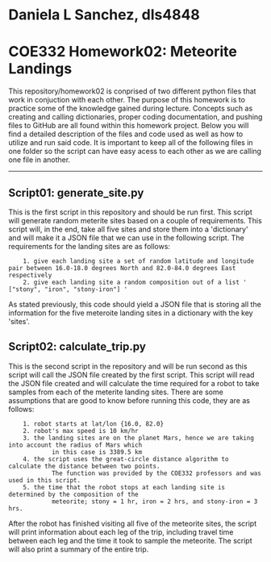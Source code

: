 # Daniela L Sanchez, dls4848
# COE332 Homework02: Meteorite Landings

This repository/homework02 is conprised of two different python files that work in conjuction with each other. The purpose of this homework is to practice some of the knowledge 
gained during lecture. Concepts such as creating and calling dictionaries, proper coding documentation, and pushing files to GitHub are all found within this homework project. 
Below you will find a detailed description of the files and code used as well as how to utilize and run said code. It is important to keep all of the following files in one folder 
so the script can have easy acess to  each other as we are calling one file in another.

---

## Script01: generate_site.py

This is the first script in this repository and should be run first. This script will generate random meterite sites based on a couple of requirements. This script will, in 
the end, take all five sites and store them into a 'dictionary' and will make it a JSON file that we can use in the following script.
The requirements for the landing sites are as follows:

        1. give each landing site a set of random latitude and longitude pair between 16.0-18.0 degrees North and 82.0-84.0 degrees East respectively
        2. give each landing site a random composition out of a list ' ["stony", "iron", "stony-iron"] '

As stated previously, this code should yield a JSON file that is storing all the information for the five meteroite landing sites in a dictionary with the key 'sites'.


## Script02: calculate_trip.py

This is the second script in the repository and will be run second as this script will call the JSON file created by the first script. This script will read the JSON file 
created and will calculate the time required for a robot to take samples from each of the meterite landing sites. There are some assumptions that are good to know before 
running this code, they are as follows:

        1. robot starts at lat/lon {16.0, 82.0}
        2. robot's max speed is 10 km/hr
        3. the landing sites are on the planet Mars, hence we are taking into account the radius of Mars which
                in this case is 3389.5 km
        4. the script uses the great-circle distance algorithm to calculate the distance between two points.
                The function was provided by the COE332 professors and was used in this script.
        5. the time that the robot stops at each landing site is determined by the composition of the
                meteorite; stony = 1 hr, iron = 2 hrs, and stony-iron = 3 hrs.

After the robot has finished visiting all five of the meteorite sites, the script will print information about each leg of the trip, including travel time between each 
leg and the time it took to sample the meteorite. The script will also print a summary of the entire trip.
